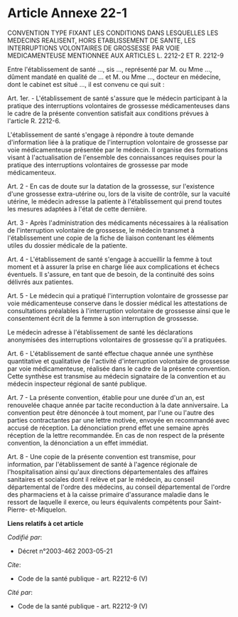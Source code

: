 # Article Annexe 22-1

CONVENTION TYPE FIXANT LES CONDITIONS DANS LESQUELLES LES MEDECINS  REALISENT, HORS ETABLISSEMENT DE SANTE, LES INTERRUPTIONS
VOLONTAIRES DE  GROSSESSE PAR VOIE MEDICAMENTEUSE MENTIONNEE AUX ARTICLES L. 2212-2 ET  R. 2212-9  

Entre l'établissement de santé ..., sis ..., représenté par M. ou Mme ..., dûment mandaté en qualité de ... et M. ou Mme ...,
docteur en médecine, dont le cabinet est situé ..., il est convenu ce qui suit :

Art. 1er. -     L'établissement de santé s'assure que le médecin participant à la pratique des interruptions volontaires de
grossesse médicamenteuses dans le cadre de la présente convention satisfait aux conditions prévues à l'article R. 2212-6.

L'établissement de santé s'engage à répondre à toute demande d'information liée à la pratique de l'interruption volontaire de
grossesse par voie médicamenteuse présentée par le médecin. Il organise des formations visant à l'actualisation de l'ensemble
des connaissances requises pour la pratique des interruptions volontaires de grossesse par mode médicamenteux.

Art. 2 -     En cas de doute sur la datation de la grossesse, sur l'existence d'une grossesse extra-utérine ou, lors de la
visite de contrôle, sur la vacuité utérine, le médecin adresse la patiente à l'établissement qui prend toutes les mesures
adaptées à l'état de cette dernière.

Art. 3 -     Après l'administration des médicaments nécessaires à la réalisation de l'interruption volontaire de grossesse,
le médecin transmet à l'établissement une copie de la fiche de liaison contenant les éléments utiles du dossier médicale de
la patiente.

Art. 4 -     L'établissement de santé s'engage à accueillir la femme à tout moment et à assurer la prise en charge liée aux
complications et échecs éventuels. Il s'assure, en tant que de besoin, de la continuité des soins délivrés aux patientes.

Art. 5 -     Le médecin qui a pratiqué l'interruption volontaire de grossesse par voie médicamenteuse conserve dans le
dossier médical les attestations de consultations préalables à l'interruption volontaire de grossesse ainsi que le
consentement écrit de la femme à son interruption de grossesse.

Le médecin adresse à l'établissement de santé les déclarations anonymisées des interruptions volontaires de grossesse qu'il a
pratiquées.

Art. 6 -     L'établissement de santé effectue chaque année une synthèse quantitative et qualitative de l'activité
d'interruption volontaire de grossesse par voie médicamenteuse, réalisée dans le cadre de la présente convention. Cette
synthèse est transmise au médecin signataire de la convention et au médecin inspecteur régional de santé publique.

Art. 7 -     La présente convention, établie pour une durée d'un an, est renouvelée chaque année par tacite reconduction à la
date anniversaire. La convention peut être dénoncée à tout moment, par l'une ou l'autre des parties contractantes par une
lettre motivée, envoyée en recommandé avec accusé de réception. La dénonciation prend effet une semaine après réception de la
lettre recommandée. En cas de non respect de la présente convention, la dénonciation a un effet immédiat.

Art. 8 -     Une copie de la présente convention est transmise, pour information, par l'établissement de santé à l'agence
régionale de l'hospitalisation ainsi qu'aux directions départementales des affaires sanitaires et sociales dont il relève et
par le médecin, au conseil départemental de l'ordre des médecins, au conseil départemental de l'ordre des pharmaciens et à la
caisse primaire d'assurance maladie dans le ressort de laquelle il exerce, ou leurs équivalents compétents pour Saint-Pierre-
et-Miquelon.

**Liens relatifs à cet article**

_Codifié par_:

  - Décret n°2003-462 2003-05-21

_Cite_:

  - Code de la santé publique - art. R2212-6 (V)

_Cité par_:

  - Code de la santé publique - art. R2212-9 (V)
